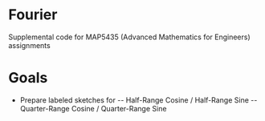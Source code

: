 # Fourier
Supplemental code for MAP5435 (Advanced Mathematics for Engineers) assignments

# Goals
  - Prepare labeled sketches for
  -- Half-Range Cosine / Half-Range Sine
  -- Quarter-Range Cosine / Quarter-Range Sine
